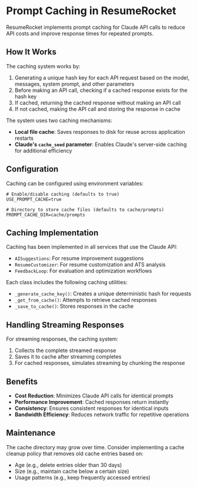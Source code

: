 # Prompt Caching in ResumeRocket

ResumeRocket implements prompt caching for Claude API calls to reduce API costs and improve response times for repeated prompts.

## How It Works

The caching system works by:

1. Generating a unique hash key for each API request based on the model, messages, system prompt, and other parameters
2. Before making an API call, checking if a cached response exists for the hash key
3. If cached, returning the cached response without making an API call
4. If not cached, making the API call and storing the response in cache

The system uses two caching mechanisms:
- **Local file cache**: Saves responses to disk for reuse across application restarts
- **Claude's `cache_seed` parameter**: Enables Claude's server-side caching for additional efficiency

## Configuration

Caching can be configured using environment variables:

```
# Enable/disable caching (defaults to true)
USE_PROMPT_CACHE=true

# Directory to store cache files (defaults to cache/prompts)
PROMPT_CACHE_DIR=cache/prompts
```

## Caching Implementation

Caching has been implemented in all services that use the Claude API:

- `AISuggestions`: For resume improvement suggestions
- `ResumeCustomizer`: For resume customization and ATS analysis
- `FeedbackLoop`: For evaluation and optimization workflows

Each class includes the following caching utilities:
- `_generate_cache_key()`: Creates a unique deterministic hash for requests
- `_get_from_cache()`: Attempts to retrieve cached responses
- `_save_to_cache()`: Stores responses in the cache

## Handling Streaming Responses

For streaming responses, the caching system:
1. Collects the complete streamed response
2. Saves it to cache after streaming completes
3. For cached responses, simulates streaming by chunking the response

## Benefits

- **Cost Reduction**: Minimizes Claude API calls for identical prompts
- **Performance Improvement**: Cached responses return instantly
- **Consistency**: Ensures consistent responses for identical inputs
- **Bandwidth Efficiency**: Reduces network traffic for repetitive operations

## Maintenance

The cache directory may grow over time. Consider implementing a cache cleanup policy that removes old cache entries based on:
- Age (e.g., delete entries older than 30 days)
- Size (e.g., maintain cache below a certain size)
- Usage patterns (e.g., keep frequently accessed entries)
